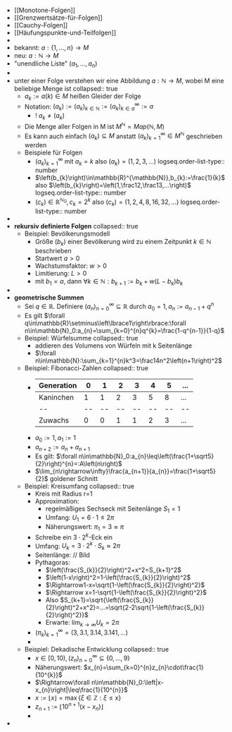 - [[Monotone-Folgen]]
- [[Grenzwertsätze-für-Folgen]]
- [[Cauchy-Folgen]]
- [[Häufungspunkte-und-Teilfolgen]]
-
- bekannt: $a:\left\lbrace1,...,n\right\rbrace\rightarrow M$
- neu: $a:\mathbb{N}\rightarrow M$
- "unendliche Liste" $\left(a_1,...,a_{n}\right)$
-
- unter einer Folge verstehen wir eine Abbildung $a:\mathbb{N}\rightarrow M$, wobei M eine beliebige Menge ist
  collapsed:: true
	- $a_{k}:=a\left(k\right)\in M$ heißen Gleider der Folge
	- Notation: $\left(a_{k}\right):=\left(a_{k}\right)_{k\in\mathbb{N}}:=\left(a_{k}\right)_{k\in a}^{\infty}:=a$
		- ! $a_{k}\neq\left(a_{k}\right)$
	- Die Menge aller Folgen in M ist $M^{\mathbb{N}}=Map\left(\mathbb{N},M\right)$
	- Es kann auch einfach $\left(a_{k}\right)\subseteq M$ anstatt $\left(a_{k}\right)_{k=1}^{\infty}\in M^{\mathbb{N}}$ geschrieben werden
	- Beispiele für Folgen
		- $\left(a_{k}\right)_{k=1}^{\infty}$ mit $a_{k}=k$ also $\left(a_{k}\right)=\left(1,2,3,...\right)$
		  logseq.order-list-type:: number
		- $\left(b_{k}\right)\in\mathbb{R}^{\mathbb{N}},b_{k}:=\frac{1}{k}$ also $\left(b_{k}\right)=\left(1,\frac12,\frac13,...\right)$
		  logseq.order-list-type:: number
		- $\left(c_{k}\right)\in\mathbb{R}_{}^{\mathbb{N}_0},c_{k}=2^{k}$ also $\left(c_{k}\right)=\left(1,2,4,8,16,32,...\right)$
		  logseq.order-list-type:: number
-
- **rekursiv definierte Folgen**
  collapsed:: true
	- Beispiel: Bevölkerungsmodell
		- Größe $\left(b_{k}\right)$ einer Bevölkerung wird zu einem Zeitpunkt $k\in\mathbb{N}$ beschrieben
		- Startwert $a>0$
		- Wachstumsfaktor: $w>0$
		- Limitierung: $L>0$
		- mit $b_1=a$, dann $\forall k\in\mathbb{N}:b_{k+1}:=b_{k}+w\left(L-b_{k}\right)b_{k}$
-
- **geometrische Summen**
	- Sei $q\in\mathbb{R}$. Definiere $\left(a_{n}\right)_{n=0}^{\infty}\subseteq\mathbb{R}$ durch $a_0=1,a_{n}:=a_{n-1}+q^{n}$
	- Es gilt $\forall q\in\mathbb{R}\setminus\left\lbrace1\right\rbrace:\forall n\in\mathbb{N}_0:a_{n}=\sum_{k=0}^{n}q^{k}=\frac{1-q^{n-1}}{1-q}$
	- Beispiel: Würfelsumme
	  collapsed:: true
		- addieren des Volumens von Würfeln mit k Seitenlänge
		- $\forall n\in\mathbb{N}:\sum_{k=1}^{n}k^3=\frac14n^2\left(n+1\right)^2$
	- Beispiel: Fibonacci-Zahlen
	  collapsed:: true
		- |Generation|0|1|2|3|4|5|...|
		  |--|--|--|--|--|--|--|--|
		  |Kaninchen|1|1|2|3|5|8|...|
		  |--|--|--|--|--|--|--|--|
		  |Zuwachs|0|0|1|1|2|3|...|
		- $a_0:=1,a_1:=1$
		- $a_{n+2}:=a_{n}+a_{n+1}$
		- Es gilt: $\forall n\in\mathbb{N}_0:a_{n}\leq\left(\frac{1+\sqrt5}{2}\right)^{n}=:A\left(n\right)$
		- $\lim_{n\rightarrow\infty}\frac{a_{n+1}}{a_{n}}=\frac{1+\sqrt5}{2}$ goldener Schnitt
	- Beispiel: Kreisumfang
	  collapsed:: true
		- Kreis mit Radius r=1
		- Approximation:
			- regelmäßiges Sechseck mit Seitenlänge $S_1=1$
			- Umfang: $U_1=6\cdot1\leq2\pi$
			- Näherungswert: $\pi_1=3\approx\pi$
		- Schreibe ein $3\cdot2^{k}$-Eck ein
		- Umfang: $U_{k}=3\cdot2^{k}\cdot S_{k}\approx2\pi$
		- Seitenlänge: // Bild
		- Pythagoras:
			- $\left(\frac{S_{k}}{2}\right)^2+x^2=S_{k+1}^2$
			- $\left(1-x\right)^2=1-\left(\frac{S_{k}}{2}\right)^2$
			- $\Rightarrow1-x=\sqrt{1-\left(\frac{S_{k}}{2}\right)^2}$
			- $\Rightarrow x=1-\sqrt{1-\left(\frac{S_{k}}{2}\right)^2}$
			- Also $S_{k+1}=\sqrt{\left(\frac{S_{k}}{2}\right)^2+x^2}=...=\sqrt{2-2\sqrt{1-\left(\frac{S_{k}}{2}\right)^2}}$
			- Erwarte: $\lim_{k\rightarrow\infty}U_{k}=2\pi$
		- $\left(\pi_{k}\right)_{k=1}^{\infty}=\left(3,3.1,3.14,3.141,...\right)$
		-
	- Beispiel: Dekadische Entwicklung
	  collapsed:: true
		- $x\in\left\lbrack0,10\right),\left(z_{n}\right)_{n=0}^{\infty}\subseteq\left\lbrace0,...,9\right\rbrace$
		- Näherungswert: $x_{n}=\sum_{k=0}^{n}z_{n}\cdot\frac{1}{10^{k}}$
		- $\Rightarrow\forall n\in\mathbb{N}_0:\left|x-x_{n}\right|\leq\frac{1}{10^{n}}$
		- $x:=\lfloor x\rfloor=\max\left\lbrace\xi\in\mathbb{Z}:\xi\leq x\right\rbrace$
		- $z_{n+1}:=\lfloor10^{n+1}\left(x-x_{n}\right)\rfloor$
		-
-